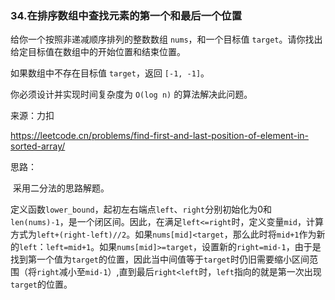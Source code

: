 ### 34.在排序数组中查找元素的第一个和最后一个位置

给你一个按照非递减顺序排列的整数数组 `nums`，和一个目标值 `target`。请你找出给定目标值在数组中的开始位置和结束位置。

如果数组中不存在目标值 `target`，返回 `[-1, -1]`。

你必须设计并实现时间复杂度为 `O(log n)` 的算法解决此问题。

来源：力扣

https://leetcode.cn/problems/find-first-and-last-position-of-element-in-sorted-array/



思路：

​		采用二分法的思路解题。

​		定义函数`lower_bound`，起初左右端点`left`、`right`分别初始化为0和`len(nums)-1`，是一个闭区间。因此，在满足`left<=right`时，定义变量`mid`，计算方式为`left+(right-left)//2`。如果`nums[mid]<target`，那么此时将`mid+1`作为新的`left`：`left=mid+1`。如果`nums[mid]>=target`，设置新的`right=mid-1`，由于是找到第一个值为`target`的位置，因此当中间值等于`target`时仍旧需要缩小区间范围（将`right`减小至`mid-1`）,直到最后`right<left`时，`left`指向的就是第一次出现`target`的位置。